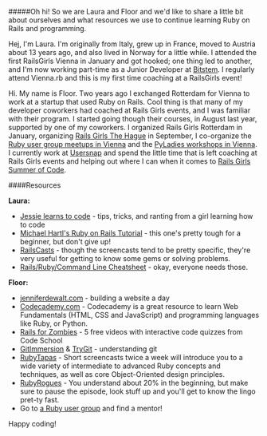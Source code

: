 #####Oh hi! So we are Laura and Floor and we'd like to share a little bit about ourselves and what resources we use to continue learning Ruby on Rails and programming.

Hej, I'm Laura. I'm originally from Italy, grew up in France, moved to Austria about 13 years ago, and also lived in Norway for a little while. I attended the first RailsGirls Vienna in January and got hooked; one thing led to another, and I'm now working part-time as a Junior Developer at [Bitstem][17]. I regularly attend Vienna.rb and this is my first time coaching at a RailsGirls event!  

Hi. My name is Floor. Two years ago I exchanged Rotterdam for Vienna to work at a startup that used Ruby on Rails. Cool thing is that many of my developer coworkers had coached at Rails Girls events, and I was familiar with their program. I started going though their courses, in August last year, supported by one of my coworkers. I organized Rails Girls Rotterdam in January, organizing [Rails Girls The Hague][1] in September, I co-organize the [Ruby user group meetups in Vienna][2] and the [PyLadies workshops in Vienna][3]. I currently work at [Usersnap][4] and spend the little time that is left coaching at Rails Girls events and helping out where I can when it comes to [Rails Girls Summer of Code][5].

####Resources

**Laura:**

- [Jessie learns to code][14] - tips, tricks, and ranting from a girl learning how to code
- [Michael Hartl's Ruby on Rails Tutorial][15] - this one's pretty tough for a beginner, but don't give up!
- [RailsCasts][16] - though the screencasts tend to be pretty specific, they're very useful for getting to know some gems or solving problems.
- [Rails/Ruby/Command Line Cheatsheet][18] - okay, everyone needs those.

**Floor:**

- [jenniferdewalt.com][6] - building a website a day  
- [Codecademy.com][7] - Codecademy is a great resource to learn Web Fundamentals (HTML, CSS and JavaScript) and programming languages like Ruby, or Python.
- [Rails for Zombies][8] - 5 free videos with interactive code quizzes from Code School  
- [GitImmersion][9] & [TryGit][13] - understanding git  
- [RubyTapas][10] - Short screencasts twice a week will introduce you to a wide variety of intermediate to advanced Ruby concepts and techniques, as well as core Object-Oriented design principles.  
- [RubyRogues][11] - You understand about 20% in the beginning, but make sure to pause the episode, look stuff up and you'll get to know the lingo pret-ty fast. 
- Go to [a Ruby user group][12] and find a mentor!

Happy coding!

[1]: http://railsgirls.com/thehague
[2]: http://vienna-rb.at
[3]: http://www.meetup.com/PyLadies-Vienna/
[4]: http://usersnap.com
[5]: http://railsgirlssummerofcode.org/
[17]: http://bitstem.com/

[6]: http://blog.jenniferdewalt.com/
[7]: http://www.codecademy.com/
[8]: http://railsforzombies.org/
[9]: http://gitimmersion.com/
[10]: http://www.rubytapas.com/
[11]: http://rubyrogues.com/
[12]: http://rubyusergroups.org/
[13]: http://www.codeschool.com/courses/try-git

[14]: http://jessiecodes.wordpress.com/
[15]: http://ruby.railstutorial.org/ruby-on-rails-tutorial-book
[16]: http://railscasts.com/
[18]: http://pragtob.github.io/rails-beginner-cheatsheet/